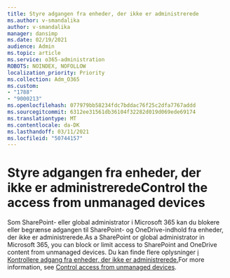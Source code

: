 ```yaml
---
title: Styre adgangen fra enheder, der ikke er administrerede
ms.author: v-smandalika
author: v-smandalika
manager: dansimp
ms.date: 02/19/2021
audience: Admin
ms.topic: article
ms.service: o365-administration
ROBOTS: NOINDEX, NOFOLLOW
localization_priority: Priority
ms.collection: Adm_O365
ms.custom:
- "1788"
- "9000213"
ms.openlocfilehash: 077979bb58234fdc7bddac76f25c2dfa7767addd
ms.sourcegitcommit: 6312ee31561db36104f32282d019d069ede69174
ms.translationtype: MT
ms.contentlocale: da-DK
ms.lasthandoff: 03/11/2021
ms.locfileid: "50744157"
---
```

# <a name="control-the-access-from-unmanaged-devices"></a><span data-ttu-id="78ce6-102">Styre adgangen fra enheder, der ikke er administrerede</span><span class="sxs-lookup"><span data-stu-id="78ce6-102">Control the access from unmanaged devices</span></span>

<span data-ttu-id="78ce6-103">Som SharePoint- eller global administrator i Microsoft 365 kan du blokere eller begrænse adgangen til SharePoint- og OneDrive-indhold fra enheder, der ikke er administrerede.</span><span class="sxs-lookup"><span data-stu-id="78ce6-103">As a SharePoint or global administrator in Microsoft 365, you can block or limit access to SharePoint and OneDrive content from unmanaged devices.</span></span> <span data-ttu-id="78ce6-104">Du kan finde flere oplysninger [i Kontrollere adgang fra enheder, der ikke er administrerede.](https://docs.microsoft.com/sharepoint/control-access-from-unmanaged-devices)</span><span class="sxs-lookup"><span data-stu-id="78ce6-104">For more information, see [Control access from unmanaged devices](https://docs.microsoft.com/sharepoint/control-access-from-unmanaged-devices).</span></span>
